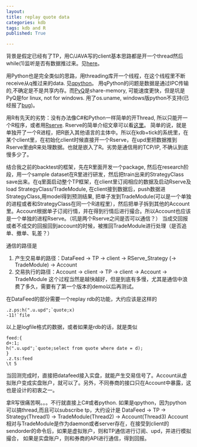 ```yaml
---
layout: 
title: replay quote data
categories: kdb
tags: kdb and R
published: True

---
```


背景是假定已经有了TP，用C/JAVA写的client基本思路都是开一个thread然后while(1)监听是否有数据推过来。见[here](http://www.timestored.com/kdb-guides/kdb-c-api-example)。

用Python也是完全类似的思路，用threading库开一个线程，在这个线程里不断receive从q推过来的data. 见[qpython](https://github.com/exxeleron/qPython)。 用qPython的问题是数据是通过IPC传输的,不确定是不是共享内存。而[PyQ](http://code.kx.com/wiki/Contrib/PyQ)是share-memory, 可能速度更快，但是坑是PyQ是for linux, not for windows. 用了os.uname, windows版python不支持(已经报了[bug](http://bugs.python.org/issue8080))。

用R有先天的劣势：没有办法像C#和Python一样简单的开Thread, 所以只能开一个R程序，或者用[Rserve](http://www.rforge.net/Rserve/). Rserve的简单介绍文章可以看[这里](http://blog.fens.me/r-rserve-server/)。 简单的说，就是单独开了一个R进程，把R嵌入其他语言的主体中。所以在kdb+tick的系统里，在某个client里，在初始化client时候直接开一个Rserve，在upd里把数据推到Rserve里由R来处理数据。也就是嵌入了R。劣势是通信用的TCP/IP, 不确认到底慢多少了。

结合我之前的backtest的框架，先在R里面开发一个package, 然后在research阶段，用一个sample dataset在R里进行研发，然后把train出来的StrategyClass save出来。在q里面启动整个TP框架，在client里订阅相应的数据及启动Rserve及load StrategyClass/TradeModule, 在client接到数据后，push数据进StrategyClass,用model得到预测结果, 把单子发到TradeModule(可以是一个单独的进程或者和StrategyClass在同一个R进程里），然后把单子拆到其他的Account里。Account根据单子订阅行情，并在得到行情后进行撮合。所以Account也应该是一个单独的进程Rserve。（坑是两个Rserve之间是否可以通信？） 当成交回报或者不成交的回报回到account的时候，被推回TradeModule进行处理（是否追单、撤单、轧差？）

通信的路径是 
1. 产生交易单的路径：DataFeed -> TP -> client -> RServe_Strategy (-> TradeModule) -> Account 
2. 交易执行的路径：Account -> client -> TP -> client -> Account -> TradeModule
这个过程当然是越快越好，但是到底有多慢，尤其是通信中浪费了多久，需要有了第一个版本的demo以后再测试。

在DataFeed的部分需要一个replay rdb的功能，大约应该是这样的

```
.z.ps:h(".u.upd";`quote;x)
-11!`file
```
以上是logfile格式的数据，或者如果是rdb的话，就是类似
```
feed:{
d+:1;
h(".u.upd";`quote;select from quote where date = d);
}
.z.ts:feed
\t 5
```

当回测完成时，直接把datafeed接入实盘，就能产生交易信号了。Account从虚拟账户变成实盘账户，就可以了。另外，不同券商的接口只在Account中暴露，这也是设计的初衷之一。

拿R写很痛苦啊。。。不行就直接上C#或者python. 如果是qpython，因为python可以搞thread,而且可以subscribe tp，大约设计是
DataFeed -> TP -> Strategy(Thread1) -> TradeModule(Thread2) -> Account(Thread3) 
Account相对与TradeModule是作为daemon或者server存在，在接受到client的sendorder的命令后，如果是虚拟账户，则和TP通信进行订阅、upd，并进行模拟撮合， 如果是实盘账户，则和券商的API进行通信，得到回报。





